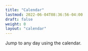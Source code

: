 ```yaml
---
title: "Calendar"
lastmod: 2022-06-04T08:36:56-04:00
draft: false
weight: 0
layout: "calendar"
---
```


Jump to any day using the calendar.

[//]: # "Exported with love from a post written in Org mode"
[//]: # "- https://github.com/kaushalmodi/ox-hugo"
